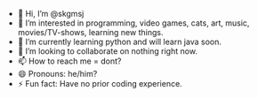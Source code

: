 - 👋 Hi, I’m @skgmsj
- 👀 I’m interested in programming, video games, cats, art, music, movies/TV-shows, learning new things.
- 🌱 I’m currently learning python and will learn java soon.
- 💞️ I’m looking to collaborate on nothing right now.
- 📫 How to reach me = dont?
- 😄 Pronouns: he/him?
- ⚡ Fun fact: Have no prior coding experience.

<!---
skgmsj/skgmsj is a ✨ special ✨ repository because its `README.md` (this file) appears on your GitHub profile.
You can click the Preview link to take a look at your changes.
--->

